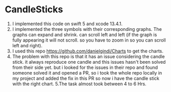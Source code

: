 # CandleSticks

1. I implemented this code on swift 5 and xcode 13.4.1.
2. I implemented the three symbols with their corresponding graphs. The graphs can expand and shrink. can scroll left and left (if the graph is fully appearing it will not scroll. so you have to zoom in so you can scroll left and right).
3. I used this repo https://github.com/danielgindi/Charts to get the charts.
4. The problem with this repo is that it has an issue considering the candle stick. it always reproduce one candle and this issues hasn't been solved from their side yet. but i looked for the issues in their repo and found someone solved it and opened a PR, so i took the whole repo locally in my project and added the fix in this PR so now i have the candle stick with the right chart.
5.The task almost took between 4 to 6 Hrs.
